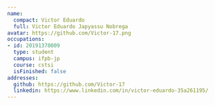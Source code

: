 ```yaml
---
name:
  compact: Victor Eduardo
  full: Victor Eduardo Japyassu Nobrega
avatar: https://github.com/Victor-17.png
occupations:
- id: 20191370009
  type: student
  campus: ifpb-jp
  course: cstsi
  isFinished: false
addresses:
  github: https://github.com/Victor-17
  linkedin: https://www.linkedin.com/in/victor-eduardo-35a261195/
---
```

